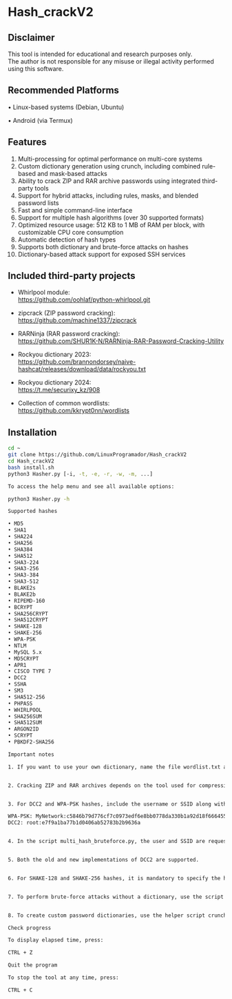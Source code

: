
# Hash_crackV2

## Disclaimer

This tool is intended for educational and research purposes only.  
The author is not responsible for any misuse or illegal activity performed using this software.

## Recommended Platforms

• Linux-based systems (Debian, Ubuntu)

• Android (via Termux)

## Features

1. Multi-processing for optimal performance on multi-core systems  
2. Custom dictionary generation using crunch, including combined rule-based and mask-based attacks   
3. Ability to crack ZIP and RAR archive passwords using integrated third-party tools  
4. Support for hybrid attacks, including rules, masks, and blended password lists  
5. Fast and simple command-line interface  
6. Support for multiple hash algorithms (over 30 supported formats)  
7. Optimized resource usage: 512 KB to 1 MB of RAM per block, with customizable CPU core consumption  
8. Automatic detection of hash types  
9. Supports both dictionary and brute-force attacks on hashes  
10. Dictionary-based attack support for exposed SSH services  

## Included third-party projects

- Whirlpool module:  
  https://github.com/oohlaf/python-whirlpool.git

- zipcrack (ZIP password cracking):  
  https://github.com/machine1337/zipcrack

- RARNinja (RAR password cracking):  
  https://github.com/SHUR1K-N/RARNinja-RAR-Password-Cracking-Utility

- Rockyou dictionary 2023:  
  https://github.com/brannondorsey/naive-hashcat/releases/download/data/rockyou.txt

- Rockyou dictionary 2024:  
  https://t.me/securixy_kz/908

- Collection of common wordlists:  
  https://github.com/kkrypt0nn/wordlists

## Installation

```bash
cd ~
git clone https://github.com/LinuxProgramador/Hash_crackV2
cd Hash_crackV2
bash install.sh
python3 Hasher.py [-i, -t, -e, -r, -w, -m, ...]

To access the help menu and see all available options:

python3 Hasher.py -h

Supported hashes

• MD5
• SHA1
• SHA224
• SHA256
• SHA384
• SHA512
• SHA3-224
• SHA3-256
• SHA3-384
• SHA3-512
• BLAKE2s
• BLAKE2b
• RIPEMD-160
• BCRYPT
• SHA256CRYPT
• SHA512CRYPT
• SHAKE-128
• SHAKE-256
• WPA-PSK
• NTLM
• MySQL 5.x
• MD5CRYPT
• APR1
• CISCO TYPE 7
• DCC2
• SSHA
• SM3
• SHA512-256
• PHPASS
• WHIRLPOOL
• SHA256SUM
• SHA512SUM
• ARGON2ID
• SCRYPT
• PBKDF2-SHA256

Important notes

1. If you want to use your own dictionary, name the file wordlist.txt and place it inside the Hash_crackV2 directory.


2. Cracking ZIP and RAR archives depends on the tool used for compression. Success is more likely if the files were compressed using command-line tools such as zip or rar.


3. For DCC2 and WPA-PSK hashes, include the username or SSID along with the hash. For example:

WPA-PSK: MyNetwork:c5846b79d776cf7c0973edf6e8bb0778da330b1a92d18f6664557b1d9b7498dd  
DCC2: root:e7f9a1ba77b1d0406ab52783b2b9636a


4. In the script multi_hash_bruteforce.py, the user and SSID are requested after entering the hash.


5. Both the old and new implementations of DCC2 are supported.


6. For SHAKE-128 and SHAKE-256 hashes, it is mandatory to specify the hash type using the -t option. Auto-detection is not supported for these formats.


7. To perform brute-force attacks without a dictionary, use the script multi_hash_bruteforce.py.


8. To create custom password dictionaries, use the helper script crunch_manager.sh.

Check progress

To display elapsed time, press:

CTRL + Z

Quit the program

To stop the tool at any time, press:

CTRL + C
